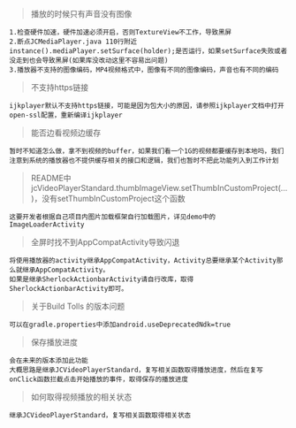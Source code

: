 > 播放的时候只有声音没有图像

    1.检查硬件加速，硬件加速必须开启，否则TextureView不工作，导致黑屏
    2.断点JCMediaPlayer.java 110行附近instance().mediaPlayer.setSurface(holder);是否运行，如果setSurface失败或者没走到也会导致黑屏(如果库没改动这里不容易出问题)
    3.播放器不支持的图像编码，MP4视频格式中，图像有不同的图像编码，声音也有不同的编码

> 不支持https链接

    ijkplayer默认不支持https链接，可能是因为包大小的原因，请参照ijkplayer文档中打开open-ssl配置，重新编译ijkplayer
 
> 能否边看视频边缓存

    暂时不知道怎么做，拿不到视频的buffer，如果我们看一个1G的视频都要缓存到本地吗，我们注意到系统的播放器也不提供缓存相关的接口和逻辑，我们也暂时不把此功能列入到工作计划

> README中jcVideoPlayerStandard.thumbImageView.setThumbInCustomProject(...)，没有setThumbInCustomProject这个函数

    这要开发者根据自己项目内图片加载框架自行加载图片，详见demo中的ImageLoaderActivity

> 全屏时找不到AppCompatActivity导致闪退

    将使用播放器的activity继承AppCompatActivity，Activity总要继承某个Activity那么就继承AppCompatActivity。
    如果是继承SherlockActionbarActivity请自行改库，取得SherlockActionbarActivity即可。

> 关于Build Tolls 的版本问题

    可以在gradle.properties中添加android.useDeprecatedNdk=true

> 保存播放进度

    会在未来的版本添加此功能
    大概思路是继承JCVideoPlayerStandard，复写相关函数取得播放进度，然后在复写onClick函数拦截点击开始播放的事件，取得保存的播放进度

> 如何取得视频播放的相关状态

    继承JCVideoPlayerStandard，复写相关函数取得相关状态